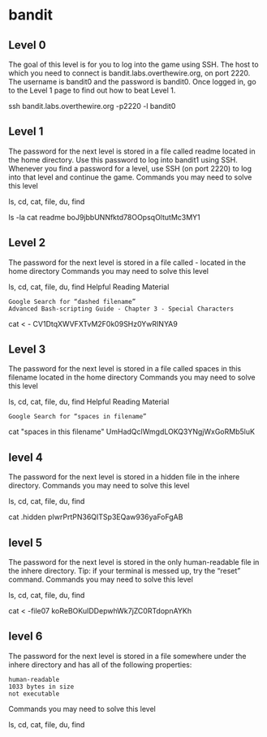 # bandit

## Level 0

The goal of this level is for you to log into the game using SSH. The host to which you need to connect is bandit.labs.overthewire.org, on port 2220. The username is bandit0 and the password is bandit0. Once logged in, go to the Level 1 page to find out how to beat Level 1.

ssh bandit.labs.overthewire.org -p2220 -l bandit0

## Level 1

The password for the next level is stored in a file called readme located in the home directory. Use this password to log into bandit1 using SSH. Whenever you find a password for a level, use SSH (on port 2220) to log into that level and continue the game.
Commands you may need to solve this level

ls, cd, cat, file, du, find

ls -la
cat readme
boJ9jbbUNNfktd78OOpsqOltutMc3MY1


## Level 2

The password for the next level is stored in a file called - located in the home directory
Commands you may need to solve this level

ls, cd, cat, file, du, find
Helpful Reading Material

    Google Search for “dashed filename”
    Advanced Bash-scripting Guide - Chapter 3 - Special Characters
    
cat < - 
CV1DtqXWVFXTvM2F0k09SHz0YwRINYA9

## Level 3

The password for the next level is stored in a file called spaces in this filename located in the home directory
Commands you may need to solve this level

ls, cd, cat, file, du, find
Helpful Reading Material

    Google Search for “spaces in filename”

cat "spaces in this filename"
UmHadQclWmgdLOKQ3YNgjWxGoRMb5luK

## level 4

The password for the next level is stored in a hidden file in the inhere directory.
Commands you may need to solve this level

ls, cd, cat, file, du, find

cat .hidden
pIwrPrtPN36QITSp3EQaw936yaFoFgAB

## level 5

The password for the next level is stored in the only human-readable file in the inhere directory. Tip: if your terminal is messed up, try the “reset” command.
Commands you may need to solve this level

ls, cd, cat, file, du, find

cat < -file07
koReBOKuIDDepwhWk7jZC0RTdopnAYKh

## level 6

The password for the next level is stored in a file somewhere under the inhere directory and has all of the following properties:

    human-readable
    1033 bytes in size
    not executable

Commands you may need to solve this level

ls, cd, cat, file, du, find
